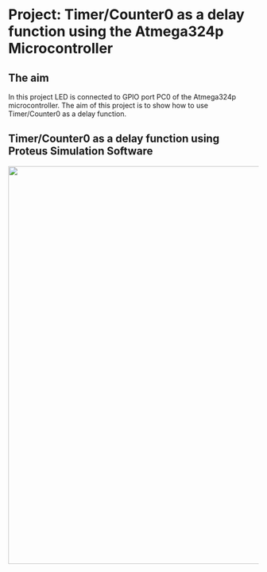 # Project: Timer/Counter0 as a delay function using the Atmega324p Microcontroller

## The aim
In this project LED is connected to GPIO port PC0 of the Atmega324p microcontroller. The aim of this project is to show how to use Timer/Counter0 as a delay function.

## Timer/Counter0 as a delay function using Proteus Simulation Software
<img src="https://github.com/user-attachments/assets/85623197-ca72-4bdd-b156-e44adbcf9e30" width="800">
